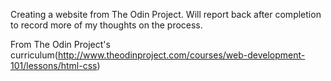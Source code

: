 ﻿Creating a website from The Odin Project. Will report back after completion to record more of my thoughts on the process.

From The Odin Project's curriculum(http://www.theodinproject.com/courses/web-development-101/lessons/html-css)

